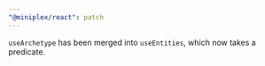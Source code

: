 ```yaml
---
"@miniplex/react": patch
---
```


`useArchetype` has been merged into `useEntities`, which now takes a predicate.
